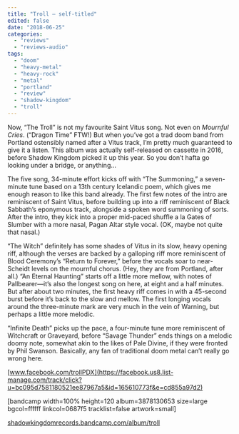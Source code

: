 ```yaml
---
title: "Troll – self-titled"
edited: false
date: "2018-06-25"
categories:
  - "reviews"
  - "reviews-audio"
tags:
  - "doom"
  - "heavy-metal"
  - "heavy-rock"
  - "metal"
  - "portland"
  - "review"
  - "shadow-kingdom"
  - "troll"
---
```


Now, “The Troll” is not my favourite Saint Vitus song. Not even on _Mournful Cries_. (“Dragon Time” FTW!) But when you’ve got a trad doom band from Portland ostensibly named after a Vitus track, I’m pretty much guaranteed to give it a listen. This album was actually self-released on cassette in 2016, before Shadow Kingdom picked it up this year. So you don’t hafta go looking under a bridge, or anything…

The five song, 34-minute effort kicks off with “The Summoning,” a seven-minute tune based on a 13th century Icelandic poem, which gives me enough reason to like this band already. The first few notes of the intro are reminiscent of Saint Vitus, before building up into a riff reminiscent of Black Sabbath’s eponymous track, alongside a spoken word summoning of sorts. After the intro, they kick into a proper mid-paced shuffle a la Gates of Slumber with a more nasal, Pagan Altar style vocal. (OK, maybe not quite that nasal.)

“The Witch” definitely has some shades of Vitus in its slow, heavy opening riff, although the verses are backed by a galloping riff more reminiscent of Blood Ceremony’s “Return to Forever,” before the vocals soar to near-Scheidt levels on the mournful chorus. (Hey, they are from Portland, after all.) “An Eternal Haunting” starts off a little more mellow, with notes of Pallbearer—it’s also the longest song on here, at eight and a half minutes. But after about two minutes, the first heavy riff comes in with a 45-second burst before it’s back to the slow and mellow. The first longing vocals around the three-minute mark are very much in the vein of Warning, but perhaps a little more melodic.

“Infinite Death” picks up the pace, a four-minute tune more reminiscent of Witchcraft or Graveyard, before “Savage Thunder” ends things on a melodic doomy note, somewhat akin to the likes of Pale Divine, if they were fronted by Phil Swanson. Basically, any fan of traditional doom metal can’t really go wrong here.

[www.facebook.com/trollPDX](https://facebook.us8.list-manage.com/track/click?u=bc095d7581180521ee87967a5&id=165610773f&e=cd855a97d2)

\[bandcamp width=100% height=120 album=3878130653 size=large bgcol=ffffff linkcol=0687f5 tracklist=false artwork=small\]

[shadowkingdomrecords.bandcamp.com/album/troll](https://shadowkingdomrecords.bandcamp.com/album/troll)
